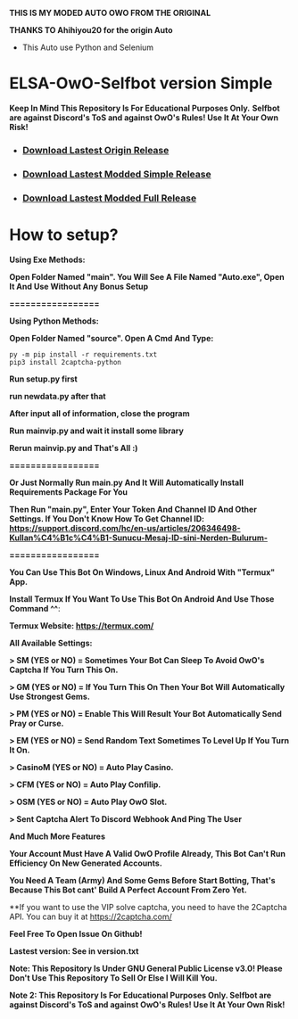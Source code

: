 
**THIS IS MY MODED AUTO OWO FROM THE ORIGINAL**

**THANKS TO Ahihiyou20 for the origin Auto**

* This Auto use Python and Selenium 

# ELSA-OwO-Selfbot version Simple

**Keep In Mind This Repository Is For Educational Purposes Only.** 
**Selfbot are against Discord's ToS and against OwO's Rules! Use It At Your Own Risk!**


* ### [Download Lastest Origin Release](https://github.com/ahihiyou20/discord-selfbot-owo-bot/tags)

* ### [Download Lastest Modded Simple Release](https://github.com/FrozenQueenElsa0903/Elsa-Owo-Selfbot-ver-Simple)

* ### [Download Lastest Modded Full Release](https://github.com/FrozenQueenElsa0903/Elsa-Owo-Selfbot-ver-Full)


# How to setup?

**Using Exe Methods:**

**Open Folder Named "main". You Will See A File Named "Auto.exe", Open It And Use Without Any Bonus Setup**

**=================**

**Using Python Methods:**

**Open Folder Named "source". Open A Cmd And Type:**

```
py -m pip install -r requirements.txt
pip3 install 2captcha-python
```

**Run setup.py first**

**run newdata.py after that**

**After input all of information, close the program**

**Run mainvip.py and wait it install some library**

**Rerun mainvip.py and That's All :)**

**=================**

**Or Just Normally Run main.py And It Will Automatically Install Requirements Package For You**

**Then Run "main.py", Enter Your Token And Channel ID And Other Settings. If You Don't Know How To Get Channel ID: https://support.discord.com/hc/en-us/articles/206346498-Kullan%C4%B1c%C4%B1-Sunucu-Mesaj-ID-sini-Nerden-Bulurum-**

**=================**

**You Can Use This Bot On Windows, Linux And Android With "Termux" App.**

**Install Termux If You Want To Use This Bot On Android And Use Those Command ^^**:

**Termux Website: https://termux.com/**


**All Available Settings:**

**> SM (YES or NO) = Sometimes Your Bot Can Sleep To Avoid OwO's Captcha If You Turn This On.**

**> GM (YES or NO) = If You Turn This On Then Your Bot Will Automatically Use Strongest Gems.**

**> PM (YES or NO) = Enable This Will Result Your Bot Automatically Send Pray or Curse.**

**> EM (YES or NO) = Send Random Text Sometimes To Level Up If You Turn It On.**

**> CasinoM (YES or NO) = Auto Play Casino.**

**> CFM (YES or NO) = Auto Play Confilip.**

**> OSM (YES or NO) = Auto Play OwO Slot.**

**> Sent Captcha Alert To Discord Webhook And Ping The User**


**And Much More Features**


**Your Account Must Have A Valid OwO Profile Already, This Bot Can't Run Efficiency On New Generated Accounts.**

**You Need A Team (Army) And Some Gems Before Start Botting, That's Because This Bot cant' Build A Perfect Account From Zero Yet.**

**If you want to use the VIP solve captcha, you need to have the 2Captcha API. You can buy it at https://2captcha.com/

**Feel Free To Open Issue On Github!**

**Lastest version: See in version.txt**

**Note: This Repository Is Under GNU General Public License v3.0! Please Don't Use This Repository To Sell Or Else I Will Kill You.**

**Note 2: This Repository Is For Educational Purposes Only. Selfbot are against Discord's ToS and against OwO's Rules! Use It At Your Own Risk!**
